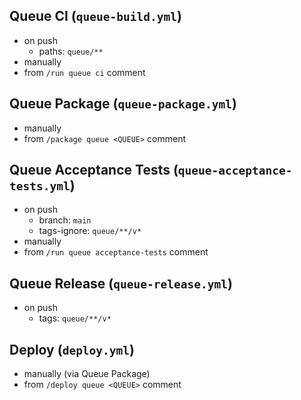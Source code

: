 ## Queue CI (`queue-build.yml`)

- on push
  - paths: `queue/**`
- manually
- from `/run queue ci` comment

## Queue Package (`queue-package.yml`)

- manually
- from `/package queue <QUEUE>` comment

## Queue Acceptance Tests (`queue-acceptance-tests.yml`)

- on push
  - branch: `main`
  - tags-ignore: `queue/**/v*`
- manually
- from `/run queue acceptance-tests` comment

## Queue Release (`queue-release.yml`)

- on push
  - tags: `queue/**/v*`

## Deploy (`deploy.yml`)

- manually (via Queue Package)
- from `/deploy queue <QUEUE>` comment
